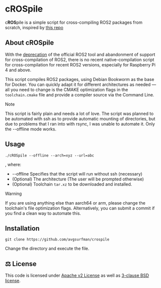# cROSpile

c**ROS**pile is a simple script for cross-compiling ROS2 packages from scratch, inspired by [this repo]()


## About cROSpile

With the [deprecation](https://discourse.ros.org/t/ros2-cross-compile-tool/29656) of the official ROS2 tool and abandonment of support for cross-compilation of ROS2,
there is no recent native-compilation script for cross-compilation for recent ROS2 versions, especially for Raspberry Pi 4 and above.

This script compiles ROS2 packages, using Debian Bookworm as the base for Docker. You can quickly adapt it for different architectures as needed — all you need to
change is the CMAKE optimization flags in the `toolchain.cmake` file and provide a compiler source via the Command Line.

> [!NOTE]
> This script is fairly plain and needs a lot of love. The script was planned to be automated with ssh as to
> provide automatic mounting of directories, but due to problems that I ran into with rsync, I was unable to automate it.
> Only the --offline mode works.


## Usage

```
./cROSpile --offline --arch=xyz --url=abc
```
, where:

+ --offline  Specifies that the script will run without ssh (necessary)
+ (Optional) The architecture (The user will be prompted otherwise)
+ (Optional) Toolchain `tar.xz` to be downloaded and installed.


> [!WARNING]
> If you are using anything else than aarch64 or arm, please change the toolchain's file optimization flags. 
> Alternatively, you can submit a commit if you find a clean way to automate this.

## Installation

```
git clone https://github.com/avgsurfman/crospile
```
Change the directory and execute the file.

## ⚖️ License
This code is licensed under [Apache v2 License](LICENSE-Apache) as well as [3-clause BSD license](LICENSE-BSD). 



